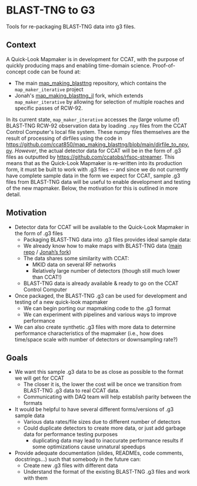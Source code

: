 # BLAST-TNG to G3
Tools for re-packaging BLAST-TNG data into g3 files.

## Context

A Quick-Look Mapmaker is in development for CCAT, with the purpose of quickly producing maps and enabling time-domain science. Proof-of-concept code can be found at:
- The main [map_making_blasttng](https://github.com/ccat850/map_making_blasttng) repository, which contains the ``map_maker_iterative`` project
- Jonah's [map_making_blasttng_jl](https://github.com/jonahjlee/map_making_blasttng_jl) fork, which extends ``map_maker_iterative`` by allowing for selection of multiple roaches and specific passes of RCW-92.

In its current state, ``map_maker_iterative`` accesses the (large volume of) BLAST-TNG RCW-92 observation data by loading ``.npy`` files from the CCAT Control Computer's local file system. These numpy files themselves are the result of processing of dirfiles using the code in https://github.com/ccat850/map_making_blasttng/blob/main/dirfile_to_npy.py. _However_, the actual detector data for CCAT will be in the form of .g3 files as outputted by https://github.com/ccatobs/rfsoc-streamer. This means that as the Quick-Look Mapmaker is re-written into its production form, it must be built to work with .g3 files -- and since we do not currently have complete sample data in the form we expect for CCAT, sample .g3 files from BLAST-TNG data will be useful to enable development and testing of the new mapmaker. Below, the motivation for this is outlined in more detail.

## Motivation

- Detector data for CCAT will be available to the Quick-Look Mapmaker in the form of .g3 files
  - Packaging BLAST-TNG data into .g3 files provides ideal sample data:
  - We already know how to make maps with BLAST-TNG data ([main repo](https://github.com/ccat850/map_making_blasttng) / [Jonah’s fork](https://github.com/jonahjlee/map_making_blasttng_jl))
  - The data shares some similarity with CCAT:
    - MKID data on several RF networks
    - Relatively large number of detectors (though still much lower than CCAT!)
  - BLAST-TNG data is already available & ready to go on the CCAT Control Computer
- Once packaged, the BLAST-TNG .g3 can be used for development and testing of a new quick-look mapmaker
  - We can begin porting our mapmaking code to the .g3 format
  - We can experiment with pipelines and various ways to improve performance
- We can also create synthetic .g3 files with more data to determine performance characteristics of the mapmaker (i.e., how does time/space scale with number of detectors or downsampling rate?)

## Goals

- We want this sample .g3 data to be as close as possible to the format we will get for CCAT
  - The closer it is, the lower the cost will be once we transition from BLAST-TNG .g3 data to real CCAT data.
  - Communicating with DAQ team will help establish parity between the formats
- It would be helpful to have several different forms/versions of .g3 sample data
  - Various data rates/file sizes due to different number of detectors
  - Could duplicate detectors to create more data, or just add garbage data for performance testing purposes
    - duplicating data may lead to inaccurate performance results if some optimizations cause unnatural speedups
- Provide adequate documentation (slides, READMEs, code comments, docstrings…) such that somebody in the future can:
  - Create new .g3 files with different data
  - Understand the format of the existing BLAST-TNG .g3 files and work with them
